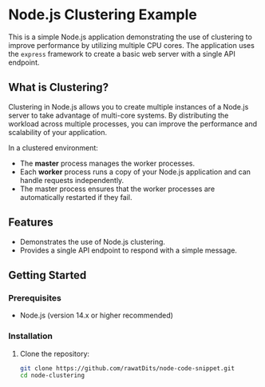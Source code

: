 # Node.js Clustering Example

This is a simple Node.js application demonstrating the use of clustering to improve performance by utilizing multiple CPU cores. The application uses the `express` framework to create a basic web server with a single API endpoint.

## What is Clustering?

Clustering in Node.js allows you to create multiple instances of a Node.js server to take advantage of multi-core systems. By distributing the workload across multiple processes, you can improve the performance and scalability of your application.

In a clustered environment:
- The **master** process manages the worker processes.
- Each **worker** process runs a copy of your Node.js application and can handle requests independently.
- The master process ensures that the worker processes are automatically restarted if they fail.

## Features

- Demonstrates the use of Node.js clustering.
- Provides a single API endpoint to respond with a simple message.

## Getting Started

### Prerequisites

- Node.js (version 14.x or higher recommended)

### Installation

1. Clone the repository:

   ```bash
   git clone https://github.com/rawatDits/node-code-snippet.git
   cd node-clustering
